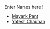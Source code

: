 Enter Names here !
- [Mayank Pant](https://github.com/obiwan04kanobi)
- [Yatesh Chauhan](https://github.com/Yatesh03)